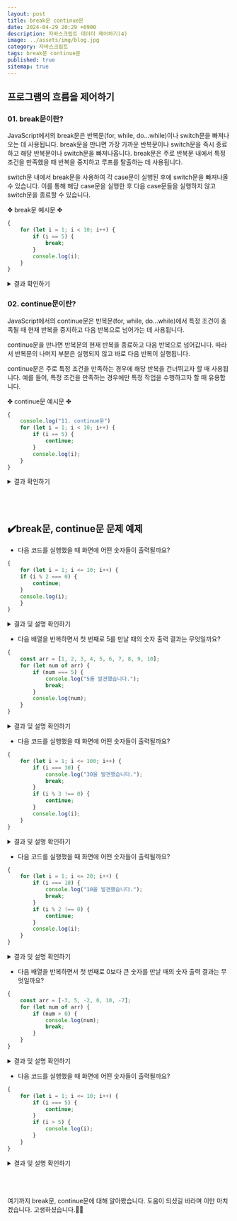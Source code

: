 ```yaml
---
layout: post
title: break문 continue문
date: 2024-04-29 20:29 +0900
description: 자바스크립트 데이터 제어하기(4)
image: ../assets/img/blog.jpg
category: 자바스크립트
tags: break문 continue문
published: true
sitemap: true
---
```



## 프로그램의 흐름을 제어하기<br />

### 01. break문이란?               
JavaScript에서의 break문은 반복문(for, while, do...while)이나 switch문을 빠져나오는 데 사용됩니다.
break문을 만나면 가장 가까운 반복문이나 switch문을 즉시 종료하고 해당 반복문이나 switch문을 빠져나옵니다.
break문은 주로 반복문 내에서 특정 조건을 만족했을 때 반복을 중지하고 루프를 탈출하는 데 사용됩니다.

switch문 내에서 break문을 사용하여 각 case문이 실행된 후에 switch문을 빠져나올 수 있습니다.
이를 통해 해당 case문을 실행한 후 다음 case문들을 실행하지 않고 switch문을 종료할 수 있습니다.

✤ break문 예시문 ✤

````javascript 
{
    for (let i = 1; i < 10; i++) {
        if (i == 5) {
            break;
        }
        console.log(i);
    }
}
````

<div class="result">
<details>
   <summary>결과 확인하기</summary>
   <div>
         <b> 1~4 </b>
   </div>
</details>
</div>


### 02. continue문이란?               
JavaScript에서의 continue문은 반복문(for, while, do...while)에서
특정 조건이 충족될 때 현재 반복을 중지하고 다음 반복으로 넘어가는 데 사용됩니다.

continue문을 만나면 반복문의 현재 반복을 종료하고 다음 반복으로 넘어갑니다.
따라서 반복문의 나머지 부분은 실행되지 않고 바로 다음 반복이 실행됩니다.

continue문은 주로 특정 조건을 만족하는 경우에 해당 반복을 건너뛰고자 할 때 사용됩니다.
예를 들어, 특정 조건을 만족하는 경우에만 특정 작업을 수행하고자 할 때 유용합니다.

✤ continue문 예시문 ✤

````javascript 
{
    console.log("11. continue문")
    for (let i = 1; i < 10; i++) {
        if (i == 5) {
            continue;
        }
        console.log(i);
    }
}
````

<div class="result">
<details>
   <summary>결과 확인하기</summary>
   <div>
         <b> 1 2 3 4 6 7 8 9 </b>
   </div>
</details>
</div>

<br />
<br />
<br />

## ✔️break문, continue문 문제 예제

* 다음 코드를 실행했을 때 화면에 어떤 숫자들이 출력될까요?

````javascript 
{
    for (let i = 1; i <= 10; i++) {
    if (i % 2 === 0) {
        continue;
    }
    console.log(i);
    }
}
````

<div class="result">
<details>
   <summary>결과 및 설명 확인하기</summary>
   <div>
         <b> 1 3 5 7 9 </b>
         <p>✨ 이 코드는 1부터 10까지의 숫자를 반복하면서, 각 숫자가 홀수인 경우에만 출력합니다. continue 문은 짝수일 경우 해당 숫자를 건너뛰도록 합니다.</p>
   </div>
</details>
</div>


* 다음 배열을 반복하면서 첫 번째로 5를 만날 때의 숫자 출력 결과는 무엇일까요?

````javascript 
{
    const arr = [1, 2, 3, 4, 5, 6, 7, 8, 9, 10];
    for (let num of arr) {
        if (num === 5) {
            console.log("5를 발견했습니다.");
            break;
        }
        console.log(num);
    }
}
````

<div class="result">
<details>
   <summary>결과 및 설명 확인하기</summary>
   <div>
         <b> 1, 2, 3, 4, "5를 발견했습니다." </b>
         <p>✨ 이 코드는 주어진 배열에서 숫자를 반복하면서, 5를 만나면 "5를 발견했습니다."를 출력하고 반복을 종료합니다.</p>
   </div>
</details>
</div>


* 다음 코드를 실행했을 때 화면에 어떤 숫자들이 출력될까요?

````javascript 
{
    for (let i = 1; i <= 100; i++) {
        if (i === 30) {
            console.log("30을 발견했습니다.");
            break;
        }
        if (i % 3 !== 0) {
            continue;
        }
        console.log(i);
    }
}
````

<div class="result">
<details>
   <summary>결과 및 설명 확인하기</summary>
   <div>
         <b> 3, 6, 9, 12, ..., 27, "30을 발견했습니다." </b>
         <p>✨ 이 코드는 1부터 100까지의 숫자를 반복하면서, 3의 배수일 때 해당 숫자를 출력합니다. 그러나 숫자가 30일 때 반복이 종료됩니다.</p>
   </div>
</details>
</div>


* 다음 코드를 실행했을 때 화면에 어떤 숫자들이 출력될까요?

````javascript 
{
    for (let i = 1; i <= 20; i++) {
        if (i === 10) {
            console.log("10을 발견했습니다.");
            break;
        }
        if (i % 2 !== 0) {
            continue;
        }
        console.log(i);
    }
}
````

<div class="result">
<details>
   <summary>결과 및 설명 확인하기</summary>
   <div>
         <b> 2, 4, 6, 8, "10을 발견했습니다." </b>
         <p>✨ 이 코드는 1부터 20까지의 숫자를 반복하면서, 짝수일 때만 해당 숫자를 출력합니다. 그리고 숫자가 10일 때 반복이 종료됩니다.</p>
   </div>
</details>
</div>

* 다음 배열을 반복하면서 첫 번째로 0보다 큰 숫자를 만날 때의 숫자 출력 결과는 무엇일까요?

````javascript 
{
    const arr = [-3, 5, -2, 0, 10, -7];
    for (let num of arr) {
        if (num > 0) {
            console.log(num);
            break;
        }
    }
}
````

<div class="result">
<details>
   <summary>결과 및 설명 확인하기</summary>
   <div>
         <b> 5 </b>
         <p>✨ 이 코드는 주어진 배열에서 숫자를 반복하면서, 첫 번째로 0보다 큰 숫자를 만나면 해당 숫자를 출력하고 반복을 종료합니다.</p>
   </div>
</details>
</div>


* 다음 코드를 실행했을 때 화면에 어떤 숫자들이 출력될까요?

````javascript 
{
    for (let i = 1; i <= 10; i++) {
        if (i === 5) {
            continue;
        }
        if (i > 5) {
            console.log(i);
        }
    }
}
````

<div class="result">
<details>
   <summary>결과 및 설명 확인하기</summary>
   <div>
         <b> 6, 7, 8, 9, 10 </b>
         <p>✨ 이 코드는 1부터 10까지의 숫자를 반복하면서, 숫자가 5일 때는 건너뜁니다. 그리고 5보다 큰 숫자만을 출력합니다.</p>
   </div>
</details>
</div>


<br />
<br />
<br />

여기까지 break문, continue문에 대해 알아봤습니다.
도움이 되셨길 바라며 이만 마치겠습니다.
고생하셨습니다.🫶😊




                